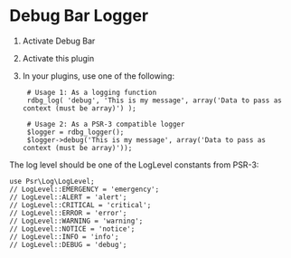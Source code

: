 # Debug Bar Logger
1. Activate Debug Bar
2. Activate this plugin
3. In your plugins, use one of the following:

		# Usage 1: As a logging function
        rdbg_log( 'debug', 'This is my message', array('Data to pass as context (must be array)') );

        # Usage 2: As a PSR-3 compatible logger
        $logger = rdbg_logger();
        $logger->debug('This is my message', array('Data to pass as context (must be array)'));

The log level should be one of the LogLevel constants from PSR-3:

    use Psr\Log\LogLevel;
    // LogLevel::EMERGENCY = 'emergency';
    // LogLevel::ALERT = 'alert';
    // LogLevel::CRITICAL = 'critical';
    // LogLevel::ERROR = 'error';
    // LogLevel::WARNING = 'warning';
    // LogLevel::NOTICE = 'notice';
    // LogLevel::INFO = 'info';
    // LogLevel::DEBUG = 'debug';

